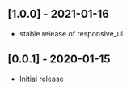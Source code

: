 ## [1.0.0] - 2021-01-16

* stable release of responsive_ui


## [0.0.1] - 2020-01-15

* Initial release
